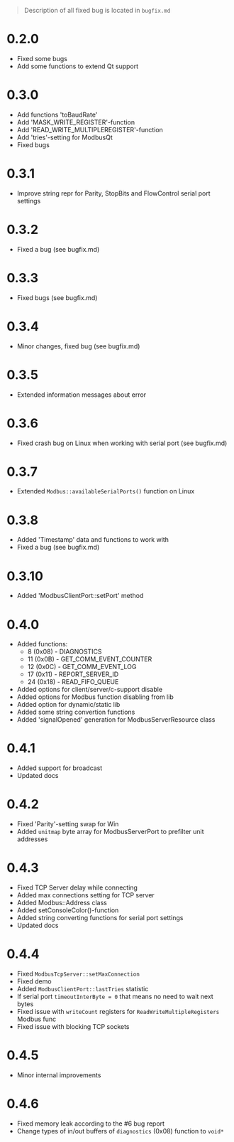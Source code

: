 > Description of all fixed bug is located in `bugfix.md`

# 0.2.0

* Fixed some bugs
* Add some functions to extend Qt support

# 0.3.0

* Add functions 'toBaudRate'
* Add 'MASK_WRITE_REGISTER'-function
* Add 'READ_WRITE_MULTIPLEREGISTER'-function
* Add 'tries'-setting for ModbusQt
* Fixed bugs

# 0.3.1

* Improve string repr for Parity, StopBits and FlowControl serial port settings

# 0.3.2

* Fixed a bug (see bugfix.md)

# 0.3.3

* Fixed bugs (see bugfix.md)

# 0.3.4

* Minor changes, fixed bug (see bugfix.md)

# 0.3.5

* Extended information messages about error

# 0.3.6

* Fixed crash bug on Linux when working with serial port (see bugfix.md)

# 0.3.7

* Extended `Modbus::availableSerialPorts()` function on Linux

# 0.3.8

* Added 'Timestamp' data and functions to work with
* Fixed a bug (see bugfix.md)

# 0.3.10

* Added 'ModbusClientPort::setPort' method

# 0.4.0

* Added functions:
    * 8  (0x08) - DIAGNOSTICS
    * 11 (0x0B) - GET_COMM_EVENT_COUNTER
    * 12 (0x0C) - GET_COMM_EVENT_LOG
    * 17 (0x11) - REPORT_SERVER_ID
    * 24 (0x18) - READ_FIFO_QUEUE
* Added options for client/server/c-support disable
* Added options for Modbus function disabling from lib
* Added option for dynamic/static lib
* Added some string convertion functions
* Added 'signalOpened' generation for ModbusServerResource class

# 0.4.1

* Added support for broadcast
* Updated docs

# 0.4.2

* Fixed 'Parity'-setting swap for Win
* Added `unitmap` byte array for ModbusServerPort to prefilter unit addresses

# 0.4.3

* Fixed TCP Server delay while connecting
* Added max connections setting for TCP server
* Added Modbus::Address class
* Added setConsoleColor()-function
* Added string converting functions for serial port settings
* Updated docs

# 0.4.4

* Fixed `ModbusTcpServer::setMaxConnection`
* Fixed demo
* Added `ModbusClientPort::lastTries` statistic
* If serial port `timeoutInterByte = 0` that means no need to wait next bytes
* Fixed issue with `writeCount` registers for `ReadWriteMultipleRegisters` Modbus func
* Fixed issue with blocking TCP sockets

# 0.4.5

* Minor internal improvements

# 0.4.6

* Fixed memory leak according to the #6 bug report
* Change types of in/out buffers of `diagnostics` (0x08) function to `void*`
